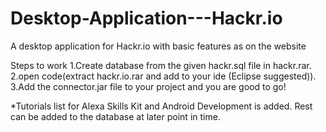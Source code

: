 # Desktop-Application---Hackr.io
A desktop application for Hackr.io with basic features as on the website

Steps to work
1.Create database from the given hackr.sql file in hackr.rar.
2.open code(extract hackr.io.rar and add to your ide (Eclipse suggested)).
3.Add the connector.jar file to your project and you are good to go!


*Tutorials list for Alexa Skills Kit and Android Development is added. Rest can be added to the database at later point in time.
